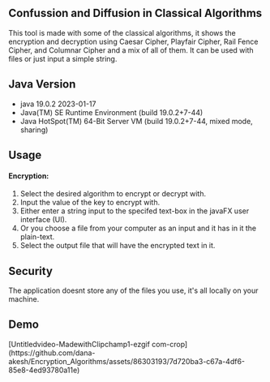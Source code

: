 <h2>Confussion and Diffusion in Classical Algorithms</h2>
This tool is made with some of the classical algorithms, it shows the encryption and decryption using Caesar Cipher, Playfair Cipher, Rail Fence Cipher, and Columnar Cipher and a mix of all of them. It can be used with files or just input a simple string.

<h2>Java Version</h2>
<ul>
  <li>java 19.0.2 2023-01-17</li>
  <li>Java(TM) SE Runtime Environment (build 19.0.2+7-44)</li>
  <li>Java HotSpot(TM) 64-Bit Server VM (build 19.0.2+7-44, mixed mode, sharing)</li>
</ul>

<h2>Usage</h2>
<h4>Encryption:</h4>
<ol>
  <li> Select the desired algorithm to encrypt or decrypt with. </li>
  <li> Input the value of the key to encrypt with.</li>
  <li> Either enter a string input to the specifed text-box in the javaFX user interface (UI).</li>
  <li> Or you choose a file from your computer as an input and it has in it the plain-text. </li>
  <li> Select the output file that will have the encrypted text in it. </li>
</ol>

<h2>Security</h2>
The application doesnt store any of the files you use, it's all locally on your machine.

<h2>Demo</h2>
[Untitledvideo-MadewithClipchamp1-ezgif com-crop](https://github.com/dana-akesh/Encryption_Algorithms/assets/86303193/7d720ba3-c67a-4df6-85e8-4ed93780a11e)
